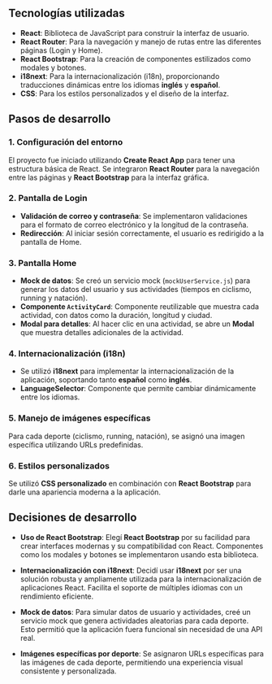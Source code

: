 
## Tecnologías utilizadas

- **React**: Biblioteca de JavaScript para construir la interfaz de usuario.
- **React Router**: Para la navegación y manejo de rutas entre las diferentes páginas (Login y Home).
- **React Bootstrap**: Para la creación de componentes estilizados como modales y botones.
- **i18next**: Para la internacionalización (i18n), proporcionando traducciones dinámicas entre los idiomas **inglés** y **español**.
- **CSS**: Para los estilos personalizados y el diseño de la interfaz.

## Pasos de desarrollo

### 1. Configuración del entorno
El proyecto fue iniciado utilizando **Create React App** para tener una estructura básica de React. Se integraron **React Router** para la navegación entre las páginas y **React Bootstrap** para la interfaz gráfica.

### 2. Pantalla de Login
- **Validación de correo y contraseña**: Se implementaron validaciones para el formato de correo electrónico y la longitud de la contraseña.
- **Redirección**: Al iniciar sesión correctamente, el usuario es redirigido a la pantalla de Home.

### 3. Pantalla Home
- **Mock de datos**: Se creó un servicio mock (`mockUserService.js`) para generar los datos del usuario y sus actividades (tiempos en ciclismo, running y natación).
- **Componente `ActivityCard`**: Componente reutilizable que muestra cada actividad, con datos como la duración, longitud y ciudad.
- **Modal para detalles**: Al hacer clic en una actividad, se abre un **Modal** que muestra detalles adicionales de la actividad.

### 4. Internacionalización (i18n)
- Se utilizó **i18next** para implementar la internacionalización de la aplicación, soportando tanto **español** como **inglés**.
- **LanguageSelector**: Componente que permite cambiar dinámicamente entre los idiomas.

### 5. Manejo de imágenes específicas
Para cada deporte (ciclismo, running, natación), se asignó una imagen específica utilizando URLs predefinidas.

### 6. Estilos personalizados
Se utilizó **CSS personalizado** en combinación con **React Bootstrap** para darle una apariencia moderna a la aplicación.

## Decisiones de desarrollo

- **Uso de React Bootstrap**: Elegí **React Bootstrap** por su facilidad para crear interfaces modernas y su compatibilidad con React. Componentes como los modales y botones se implementaron usando esta biblioteca.

- **Internacionalización con i18next**: Decidí usar **i18next** por ser una solución robusta y ampliamente utilizada para la internacionalización de aplicaciones React. Facilita el soporte de múltiples idiomas con un rendimiento eficiente.

- **Mock de datos**: Para simular datos de usuario y actividades, creé un servicio mock que genera actividades aleatorias para cada deporte. Esto permitió que la aplicación fuera funcional sin necesidad de una API real.

- **Imágenes específicas por deporte**: Se asignaron URLs específicas para las imágenes de cada deporte, permitiendo una experiencia visual consistente y personalizada.

